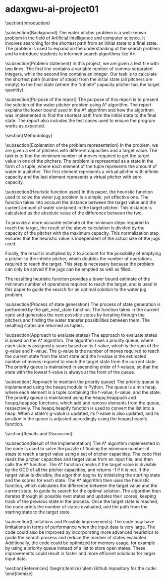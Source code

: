 # adaxgwu-ai-project01

\section{Introduction}

\subsection{Background} 
The water pitcher problem is a well-known problem in the field of Artificial Intelligence and computer science. It involves searching for the shortest path from an initial state to a final state. The problem is used to expand on the understanding of the search problem and to introduce students to informed search algorithms like A*.

\subsection{Problem statement}
In this project, we are given a text file with two lines. The first line contains a variable number of comma-separated integers, while the second line contains an integer. Our task is to calculate the shortest path (number of steps) from the initial state (all pitchers are empty) to the final state (where the “infinite” capacity pitcher has the target quantity).

\subsection{Purpose of the report}
The purpose of this report is to present the solution of the water pitcher problem using A* algorithm. The report explains the lower bound used in the A* algorithm and how the algorithm was implemented to find the shortest path from the initial state to the final state. The report also includes the test cases used to ensure the program works as expected.

\section{Methodology}

\subsection{Explanation of the problem representation}
In the problem, we are given a set of pitchers with different capacities and a target value. The task is to find the minimum number of moves required to get the target value in one of the pitchers. The problem is represented as a state in the form of a tuple, where each element of the tuple represents the amount of water in a pitcher. The first element represents a virtual pitcher with infinite capacity and the last element represents a virtual pitcher with zero capacity.

\subsection{Heuristic function used}
In this paper, the heuristic function used to solve the water jug problem is a simple, yet effective one. The function takes into account the distance between the target value and the current amount of water contained in the target pitcher. This distance is calculated as the absolute value of the difference between the two.

To provide a more accurate estimate of the minimum steps required to reach the target, the result of the above calculation is divided by the capacity of the pitcher with the maximum capacity. This normalization step ensures that the heuristic value is independent of the actual size of the jugs used.

Finally, the result is multiplied by 2 to account for the possibility of emptying a pitcher to the infinite pitcher, which doubles the number of operations required to reach the target. This step is necessary because the problem can only be solved if the jugs can be emptied as well as filled.

The resulting heuristic function provides a lower bound estimate of the minimum number of operations required to reach the target, and is used in this paper to guide the search for an optimal solution to the water jug problem.

\subsection{Process of state generation}
The process of state generation is performed by the get\_next\_state function. The function takes in the current state and generates the next possible states by iterating through the pitchers and finding the water transfer possibilities between them. The resulting states are returned as tuples.

\subsection{Approach to evaluate states}
The approach to evaluate states is based on the A* algorithm. The algorithm uses a priority queue, where each state is assigned a score based on its f-value, which is the sum of the g-value and h-value. The g-value is the number of moves required to reach the current state from the start state and the h-value is the estimated number of moves required to reach the target state from the current state. The priority queue is maintained in ascending order of f-values, so that the state with the lowest f-value is always at the front of the queue.

\subsection{ Approach to maintain the priority queue}
The priority queue is implemented using the heapq module in Python. The queue is a min heap, where each element is a tuple containing the f-value, h-value, and the state. The priority queue is maintained using the heapq.heappush and heapq.heappop functions, which add and remove elements from the queue, respectively. The heapq.heapify function is used to convert the list into a heap. When a state's g-value is updated, its f-value is also updated, and its position in the queue is adjusted accordingly using the heapq.heapify function.

\section{Results and Discussion}

\subsection{Result of the Implementation}
The A* algorithm implemented in the code is used to solve the puzzle of finding the minimum number of steps to reach a target value using a set of pitcher capacities. The code first reads the pitcher capacities and target value from an input file, and then calls the A* function. The A* function checks if the target value is divisible by the GCD of all the pitcher capacities, and returns -1 if it is not. If the target value is divisible, the algorithm begins by initializing the starting state and the scores for each state. The A* algorithm then uses the heuristic function, which calculates the difference between the target value and the current state, to guide its search for the optimal solution. The algorithm then iterates through all possible next states and updates their scores, keeping track of the previous state in the process. Once the target state is reached, the code prints the number of states evaluated, and the path from the starting state to the target state.

\subsection{Limitations and Possible Improvements}
The code may have limitations in terms of performance when the input data is very large. The code could also be improved by incorporating more advanced heuristics to guide the search process and reduce the number of states evaluated. Additionally, the code could be optimized for memory usage, for example by using a priority queue instead of a list to store open states. These improvements could result in faster and more efficient solutions for larger input data.

\section{References}
\begin{itemize}
  \item Github repository for the code: 
\end{itemize}
